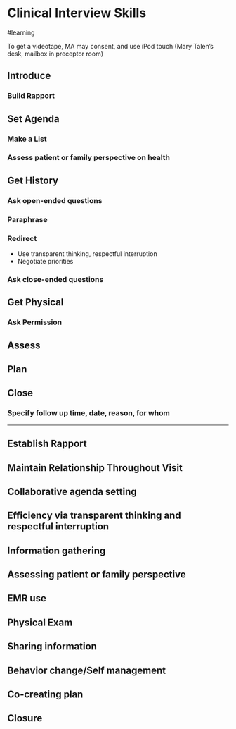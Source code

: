 # Clinical Interview Skills
#learning

To get a videotape, MA may consent, and use iPod touch (Mary Talen’s desk, mailbox in preceptor room)

## Introduce
### Build Rapport
## Set Agenda
### Make a List
### Assess patient or family perspective on health
## Get History
### Ask open-ended questions
### Paraphrase
### Redirect
* Use transparent thinking, respectful interruption
* Negotiate priorities
### Ask close-ended questions
## Get Physical
### Ask Permission
## Assess
## Plan
## Close
### Specify follow up time, date, reason, for whom

- - - -

## Establish Rapport
## Maintain Relationship Throughout Visit
## Collaborative agenda setting
## Efficiency via transparent thinking and respectful interruption
## Information gathering
## Assessing patient or family perspective
## EMR use
## Physical Exam
## Sharing information
## Behavior change/Self management
## Co-creating plan
## Closure
